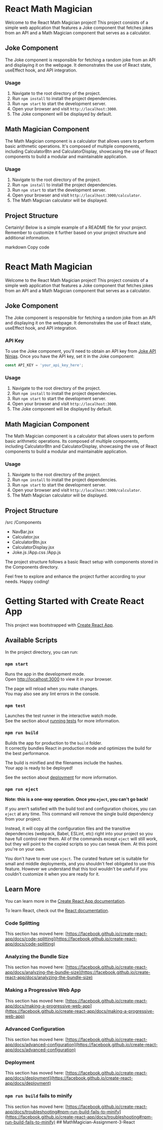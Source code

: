 # React Math Magician

Welcome to the React Math Magician project! This project consists of a simple web application that features a Joke component that fetches jokes from an API and a Math Magician component that serves as a calculator.

## Joke Component

The Joke component is responsible for fetching a random joke from an API and displaying it on the webpage. It demonstrates the use of React state, useEffect hook, and API integration.

### Usage

1. Navigate to the root directory of the project.
2. Run `npm install` to install the project dependencies.
3. Run `npm start` to start the development server.
4. Open your browser and visit `http://localhost:3000`.
5. The Joke component will be displayed by default.

## Math Magician Component

The Math Magician component is a calculator that allows users to perform basic arithmetic operations. It's composed of multiple components, including CalculatorBtn and CalculatorDisplay, showcasing the use of React components to build a modular and maintainable application.

### Usage

1. Navigate to the root directory of the project.
2. Run `npm install` to install the project dependencies.
3. Run `npm start` to start the development server.
4. Open your browser and visit `http://localhost:3000/calculator`.
5. The Math Magician calculator will be displayed.

## Project Structure


Certainly! Below is a simple example of a README file for your project. Remember to customize it further based on your project structure and additional information.

markdown
Copy code
# React Math Magician

Welcome to the React Math Magician project! This project consists of a simple web application that features a Joke component that fetches jokes from an API and a Math Magician component that serves as a calculator.

## Joke Component

The Joke component is responsible for fetching a random joke from an API and displaying it on the webpage. It demonstrates the use of React state, useEffect hook, and API integration.

### API Key

To use the Joke component, you'll need to obtain an API key from [Joke API Ninjas](https://api.api-ninjas.com/). Once you have the API key, set it in the Joke component:

```javascript
const API_KEY = 'your_api_key_here';
```

### Usage

1. Navigate to the root directory of the project.
2. Run `npm install` to install the project dependencies.
3. Run `npm start` to start the development server.
4. Open your browser and visit `http://localhost:3000`.
5. The Joke component will be displayed by default.

## Math Magician Component

The Math Magician component is a calculator that allows users to perform basic arithmetic operations. Its composed of multiple components, including CalculatorBtn and CalculatorDisplay, showcasing the use of React components to build a modular and maintainable application.

### Usage

1. Navigate to the root directory of the project.
2. Run `npm install` to install the project dependencies.
3. Run `npm start` to start the development server.
4. Open your browser and visit `http://localhost:3000/calculator`.
5. The Math Magician calculator will be displayed.

## Project Structure

/src
/Components
- NavBar.jsx
- Calculator.jsx
- CalculatorBtn.jsx
- CalculatorDisplay.jsx
- Joke.js
/App.css
/App.js


The project structure follows a basic React setup with components stored in the Components directory.

Feel free to explore and enhance the project further according to your needs. Happy coding!


# Getting Started with Create React App

This project was bootstrapped with [Create React App](https://github.com/facebook/create-react-app).

## Available Scripts

In the project directory, you can run:

### `npm start`

Runs the app in the development mode.\
Open [http://localhost:3000](http://localhost:3000) to view it in your browser.

The page will reload when you make changes.\
You may also see any lint errors in the console.

### `npm test`

Launches the test runner in the interactive watch mode.\
See the section about [running tests](https://facebook.github.io/create-react-app/docs/running-tests) for more information.

### `npm run build`

Builds the app for production to the `build` folder.\
It correctly bundles React in production mode and optimizes the build for the best performance.

The build is minified and the filenames include the hashes.\
Your app is ready to be deployed!

See the section about [deployment](https://facebook.github.io/create-react-app/docs/deployment) for more information.

### `npm run eject`

**Note: this is a one-way operation. Once you `eject`, you can't go back!**

If you aren't satisfied with the build tool and configuration choices, you can `eject` at any time. This command will remove the single build dependency from your project.

Instead, it will copy all the configuration files and the transitive dependencies (webpack, Babel, ESLint, etc) right into your project so you have full control over them. All of the commands except `eject` will still work, but they will point to the copied scripts so you can tweak them. At this point you're on your own.

You don't have to ever use `eject`. The curated feature set is suitable for small and middle deployments, and you shouldn't feel obligated to use this feature. However we understand that this tool wouldn't be useful if you couldn't customize it when you are ready for it.

## Learn More

You can learn more in the [Create React App documentation](https://facebook.github.io/create-react-app/docs/getting-started).

To learn React, check out the [React documentation](https://reactjs.org/).

### Code Splitting

This section has moved here: [https://facebook.github.io/create-react-app/docs/code-splitting](https://facebook.github.io/create-react-app/docs/code-splitting)

### Analyzing the Bundle Size

This section has moved here: [https://facebook.github.io/create-react-app/docs/analyzing-the-bundle-size](https://facebook.github.io/create-react-app/docs/analyzing-the-bundle-size)

### Making a Progressive Web App

This section has moved here: [https://facebook.github.io/create-react-app/docs/making-a-progressive-web-app](https://facebook.github.io/create-react-app/docs/making-a-progressive-web-app)

### Advanced Configuration

This section has moved here: [https://facebook.github.io/create-react-app/docs/advanced-configuration](https://facebook.github.io/create-react-app/docs/advanced-configuration)

### Deployment

This section has moved here: [https://facebook.github.io/create-react-app/docs/deployment](https://facebook.github.io/create-react-app/docs/deployment)

### `npm run build` fails to minify

This section has moved here: [https://facebook.github.io/create-react-app/docs/troubleshooting#npm-run-build-fails-to-minify](https://facebook.github.io/create-react-app/docs/troubleshooting#npm-run-build-fails-to-minify)
##   M a t h M a g i c i a n - A s s i g n m e n t - 3 - R e a c t  
 